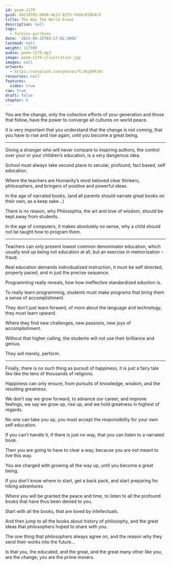 ```yaml
---
id: poem-1179
guid: d4218f03-b0d6-4e13-82f5-febbc818b4c9
title: The Way The World Grows
description: null
tags:
  - furkies-purrkies
date: '2023-05-25T03:17:02.580Z'
lastmod: null
weight: 117900
audio: poem-1179.mp3
image: poem-1179-illustration.jpg
images: null
artwork:
  - https://unsplash.com/photos/fLVKyQ9PiRc
resources: null
features:
  video: true
raw: true
draft: false
chapter: 6
---
```


You are the change, only the collective efforts of your generation
and those that follow, have the power to converge all cultures on world peace.

It is very important that you understand that the change is not coming,
that you have to rise and rise again, until you become a great being.

---

Giving a stranger who will never compare to inspiring authors,
the control over your or your children’s education, is a very dangerous idea.

School must always take second place to secular, profound, fact based,
self education.

Where the teachers are Humanity’s most beloved clear thinkers,
philosophers, and bringers of positive and powerful ideas.

In the age of narrated books,
(and all parents should narrate great books on their own, as a keep sake...)

There is no reason, why Philosophia,
the art and love of wisdom, should be kept away from students.

In the age of computers, it makes absolutely no sense,
why a child should not be taught how to program them.

---

Teachers can only present lowest common denominator education,
which usually end up being not education at all, but an exercise in memorization – fraud.

Real education demands individualized instruction,
it must be self directed, properly paced, and in just the precise sequence.

Programming really reveals,
how how ineffective standardized eduction is.

To really learn programming,
students must make programs that bring them a sense of accomplishment.

They don’t just learn forward, of more about the language and technology,
they must learn upward.

Where they find new challenges, new passions,
new joys of accomplishment.

Without that higher calling,
the students will not use their brilliance and genius.

They will merely,
perform.

---

Finally, there is no such thing as pursuit of happiness,
it is just a fairy tale like like the tens of thousands of religions.

Happiness can only ensure,
from pursuits of knowledge, wisdom, and the resulting greatness.

We don’t say we grow forward, to advance our career, and improve feelings,
we say we grow up, rise up, and we hold greatness in highest of regards.

No one can take you up,
you must accept the responsibility for your own self education.

If you can’t handle it, if there is just no way,
that you can listen to a narrated book.

Then you are going to have to clear a way,
because you are not meant to live this way.

You are charged with growing all the way up,
until you become a great being.

If you don’t know where to start,
get a back pack, and start preparing for hiking adventures.

Where you will be granted the peace and time,
to listen to all the profound books that have thus been denied to you.

Start with all the books,
that are loved by intellectuals.

And then jump to all the books about history of philosophy,
and the great ideas that philosophers hoped to share with you.

The one thing that philosophers always agree on,
and the reason why they send their works into the future…

Is that you, the educated, and the great,
and the great many other like you, are the change, you are the prime movers.
